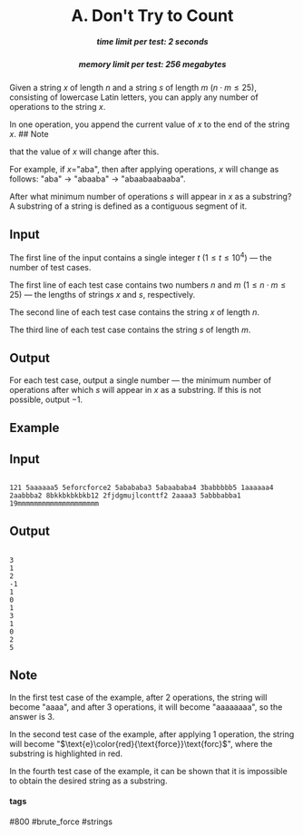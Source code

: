 <h1 style='text-align: center;'> A. Don't Try to Count</h1>

<h5 style='text-align: center;'>time limit per test: 2 seconds</h5>
<h5 style='text-align: center;'>memory limit per test: 256 megabytes</h5>

Given a string $x$ of length $n$ and a string $s$ of length $m$ ($n \cdot m \le 25$), consisting of lowercase Latin letters, you can apply any number of operations to the string $x$.

In one operation, you append the current value of $x$ to the end of the string $x$. ## Note

 that the value of $x$ will change after this.

For example, if $x =$"aba", then after applying operations, $x$ will change as follows: "aba" $\rightarrow$ "abaaba" $\rightarrow$ "abaabaabaaba".

After what minimum number of operations $s$ will appear in $x$ as a substring? A substring of a string is defined as a contiguous segment of it.

## Input

The first line of the input contains a single integer $t$ ($1 \le t \le 10^4$) — the number of test cases.

The first line of each test case contains two numbers $n$ and $m$ ($1 \le n \cdot m \le 25$) — the lengths of strings $x$ and $s$, respectively.

The second line of each test case contains the string $x$ of length $n$.

The third line of each test case contains the string $s$ of length $m$.

## Output

For each test case, output a single number — the minimum number of operations after which $s$ will appear in $x$ as a substring. If this is not possible, output $-1$.

## Example

## Input


```

121 5aaaaaa5 5eforcforce2 5abababa3 5abaababa4 3babbbbb5 1aaaaaa4 2aabbba2 8bkkbkbkbkb12 2fjdgmujlconttf2 2aaaa3 5abbbabba1 19mmmmmmmmmmmmmmmmmmmm
```
## Output


```

3
1
2
-1
1
0
1
3
1
0
2
5

```
## Note

In the first test case of the example, after $2$ operations, the string will become "aaaa", and after $3$ operations, it will become "aaaaaaaa", so the answer is $3$.

In the second test case of the example, after applying $1$ operation, the string will become "$\text{e}\color{red}{\text{force}}\text{forc}$", where the substring is highlighted in red.

In the fourth test case of the example, it can be shown that it is impossible to obtain the desired string as a substring.



#### tags 

#800 #brute_force #strings 